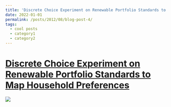 ```yaml
---
title: 'Discrete Choice Experiment on Renewable Portfolio Standards to Map Household Preferences'
date: 2022-01-01
permalink: /posts/2012/08/blog-post-4/
tags:
  - cool posts
  - category1
  - category2
---
```


[**Discrete Choice Experiment on Renewable Portfolio Standards to Map Household Preferences**](/view/saleheconlab/jmp?authuser=0)
======
[![](https://lh5.googleusercontent.com/hI2wFTjEFwwFqKNvthQ3_R8iATRbYADdp0J9yywOx6t9bRTYcfs9QPjYj_ObTu0VFSKJ_Nn0WE-QHW5XwkEKkVcDTdYWdnlOlPOpcMQyCVvRanDE=w1280)](/view/saleheconlab/jmp?authuser=0)